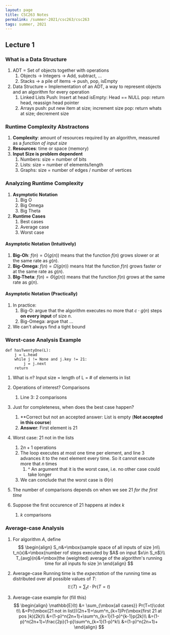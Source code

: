 ```yaml
---
layout: page
title: CSC263 Notes
permalink: /summer-2021/csc263/csc263
tags: summer, 2021
---
```


<style>
    ul {
      margin-bottom: 0;
    }
</style>

## Lecture 1

### What is a Data Structure

1. ADT = Set of objects together with operations
   1. Objects -> Integers -> Add, subtract, ...
   2. Stacks -> a pile of items -> push, pop, isEmpty
2. Data Structure = Implementation of an ADT, a way to represent objects and an algorithm for every operation
   1. Linked Lists
      Push: Insert at head
      isEmpty: Head == NULL
      pop: return head, reassign head pointer
   2. Arrays
      push: put new item at size; increment size
      pop: return whats at size; decrement size

### Runtime Complexity Abstractons

1. **Complexity**: amount of resources required by an algorithm, measured as a *function of input size*
2. **Resources**: time or space (memory)
3. **Input Size is problem dependent**
   1. Numbers: size = number of bits
   2. Lists: size = number of elements/length
   3. Graphs: size = number of edges / number of vertices

### Analyzing Runtime Complexity

1. **Asymptotic Notation**
   1. Big O
   2. Big Omega
   3. Big Theta
2. **Runtime Cases**
   1. Best cases
   2. Average case
   3. Worst case

#### Asymptotic Notation (Intuitively)

1. **Big-Oh**: $f(n)=O(g(n))$ means that the function $f(n)$ grows slower or at the same rate as $g(n)$.
2. **Big-Omega**: $f(n)=\Omega(g(n))$ means htat the function $f(n)$ grows faster or at the same rate as $g(n)$.
3. **BIg-Theta**: $f(n) = \Theta(g(n))$ means that the function $f(n)$ grows at the same rate as $g(n)$.

#### Asymptotic Notation (Practically)

1. In practice:
   1. Big-O: argue that the algorithm executes no more that $c\cdot g(n)$ steps **on every input** of size $n$.
   2. Big-Omega: argue that ...
2. We can't always find a tight bound

### Worst-case Analysis Example

```pseudocode
def hasTwentyOne(L):
    j = L.head
    while j != None and j.key != 21:
        j = j.next
    return
```

1. What is $n$? Input size = length of L = # of elements in list
2. Operations of interest? Comparisons
   1. Line 3: 2 comparisons
3. Just for completeness, when does the best case happen?
   1. **Correct but not an accepted answer: List is empty (**Not accepted in this course**)
   2. **Answer**: First element is 21
4. Worst case: 21 not in the lists
   1. $2n+1$ operations
   2. The loop executes at most one time per element, and line 3 advances it to the next element every time. So it cannot execute more that $n$ times
      1. ^ An argument that it is the worst case, i.e. no other case could take longer
   3. We can conclude that the worst case is $\Theta(n)$
5. The number of comparisons depends on when we see 21 *for the first time*

6. Suppose the first occurence of 21 happens at index $k$
   1. $k$ comparisons

### Average-case Analysis

1. For algorithm $A$, define
   $$
   \begin{align}
   S_n&=\mbox{sample space of all inputs of size }n\\
   t_n(x)&=\mbox{number rof steps executed by $A$ on input $x\in S_n$}\\
   T_{avg}(n)&=\mbox{the (weighted) average of the algorithm's running time for all inputs fo size }n
   \end{align}
   $$

2. Average-case Running time is the *expectation* of the running time as distributed over all possible values of $T$:
   $$
   \mathbb{E}(T)=\sum_t t\cdot\mbox{Pr}(T=t)
   $$

3. Average-case example for (fill this)
   $$
   \begin{align}
   \mathbb{E}(t) &= \sum_{\mbox{all cases}} Pr(T=t)\cdot t\\
   &=Pr(\mbox{21 not in list})(2n+1)+\sum^n_{k=1}Pr(\mbox{first 21 at pos }k)(2k)\\
   &=(1-p)^n(2n+1)+\sum^n_{k=1}(1-p)^{k-1}p(2k)\\
   &=(1-p)^n(2n+1)+\frac{2p}{1-p}\sum^n_{k=1}(1-p)^k\\
   &=(1-p)^n(2n+1)+
   \end{align}
   $$

